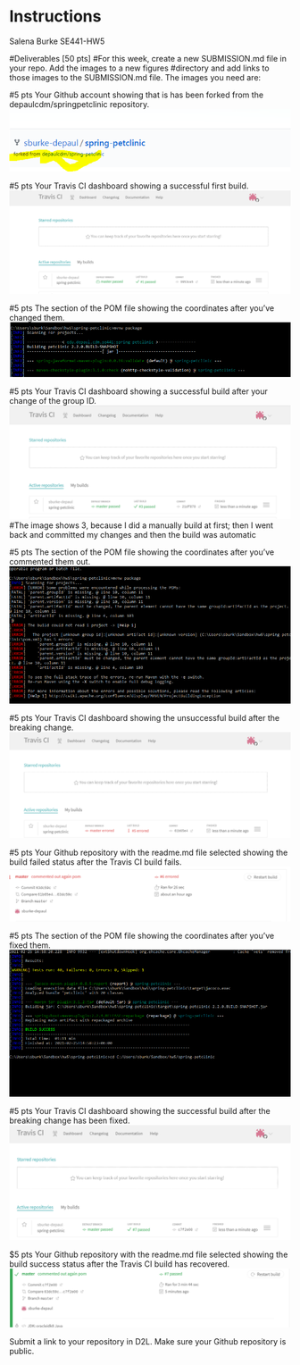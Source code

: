 # Instructions
Salena Burke
SE441-HW5

#Deliverables [50 pts]
#For this week, create a new SUBMISSION.md file in your repo. Add the images to a new figures
#directory and add links to those images to the SUBMISSION.md file. The images you need are:


#5 pts Your Github account showing that is has been forked from the depaulcdm/springpetclinic
repository.
![Screen Capture #1](Images/BurkeS-ScreenCapture1.PNG)

#5 pts Your Travis CI dashboard showing a successful first build.
![Screen Capture #2](Images/BurkeS-ScreenCapture2.PNG)

#5 pts The section of the POM file showing the coordinates after you’ve changed them.
![Screen Capture #3](Images/BurkeS-ScreenCapture3.PNG)

#5 pts Your Travis CI dashboard showing a successful build after your change of the group
ID.
![Screen Capture #4](Images/BurkeS-ScreenCapture4.PNG)
#The image shows 3, because I did a manually build at first; then I went back and committed my changes and then the build was automatic

#5 pts The section of the POM file showing the coordinates after you’ve commented them
out.
![Screen Capture #5](Images/BurkeS-ScreenCapture5.PNG)

#5 pts Your Travis CI dashboard showing the unsuccessful build after the breaking change.
![Screen Capture #6](Images/BurkeS-ScreenCapture6.PNG)

#5 pts Your Github repository with the readme.md file selected showing the build failed
status after the Travis CI build fails.
![Screen Capture #7](Images/BurkeS-ScreenCapture7.PNG)

#5 pts The section of the POM file showing the coordinates after you’ve fixed them.
![Screen Capture #8](Images/BurkeS-ScreenCapture8.PNG)

#5 pts Your Travis CI dashboard showing the successful build after the breaking change has
been fixed.
![Screen Capture #9](Images/BurkeS-ScreenCapture9.PNG)

$5 pts Your Github repository with the readme.md file selected showing the build success
status after the Travis CI build has recovered.
![Screen Capture #10](Images/BurkeS-ScreenCapture10.PNG)

Submit a link to your repository in D2L. Make sure your Github repository is public.